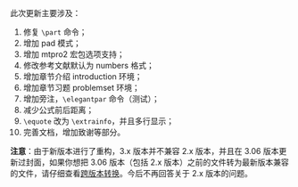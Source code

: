 此次更新主要涉及：

1. 修复 `\part` 命令；
2. 增加 pad 模式；
3. 增加 mtpro2 宏包选项支持；
4. 修改参考文献默认为 numbers 格式；
5. 增加章节介绍 introduction 环境；
6. 增加章节习题 problemset 环境；
7. 增加旁注，`\elegantpar` 命令（测试）；
8. 减少公式前后距离；
9. `\equote` 改为 `\extrainfo`，并且多行显示；
10. 完善文档，增加致谢等部分。



**注意**：由于新版本进行了重构，3.x 版本并不兼容 2.x 版本，并且在 3.06 版本更新过封面，如果你想把 3.06 版本（包括 2.x 版本）之前的文件转为最新版本兼容的文件，请仔细查看[跨版本转换](https://github.com/ElegantLaTeX/ElegantBook/wiki/convert)。今后不再回答关于 2.x 版本的问题。

